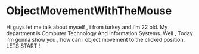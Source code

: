 # ObjectMovementWithTheMouse
Hi guys let me talk about myself , i from turkey and i'm 22 old. My department is Computer Technology And Information Systems. 
Well , Today i'm gonna show you , how can i object movement to the clicked position. LETS START !

